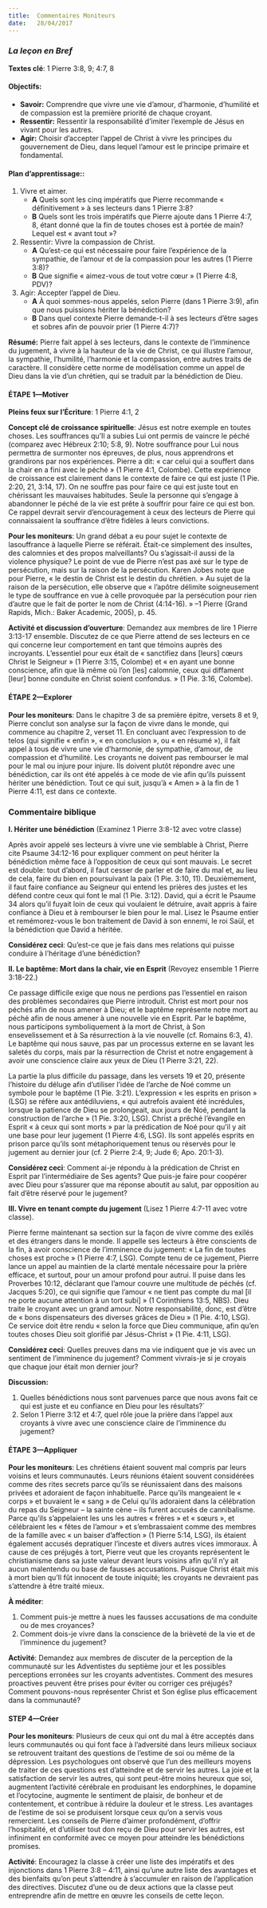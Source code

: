 ```yaml
---
title:  Commentaires Moniteurs
date:   28/04/2017
---
```


### _La leçon en Bref_

**Textes clé**: 1 Pierre 3:8, 9; 4:7, 8     

#### **Objectifs:**
- **Savoir:** Comprendre que vivre une vie d’amour, d’harmonie, d’humilité et de compassion est la première priorité de chaque croyant.        
- **Ressentir:** Ressentir la responsabilité d’imiter l’exemple de Jésus en vivant pour les autres.      
- **Agir:** Choisir d’accepter l’appel de Christ à vivre les principes du gouvernement de Dieu, dans lequel l’amour est le principe primaire et fondamental.           

#### **Plan d’apprentissage::**
1. Vivre et aimer.          
   + **A** Quels sont les cinq impératifs que Pierre recommande « définitivement » à ses lecteurs dans 1 Pierre 3:8?          
   + **B** Quels sont les trois impératifs que Pierre ajoute dans 1 Pierre 4:7, 8, étant donné que la fin de toutes choses est à portée de main? Lequel est « avant tout »?      
2. Ressentir: Vivre la compassion de Christ.          
   + **A** Qu’est-ce qui est nécessaire pour faire l’expérience de la sympathie, de l’amour et de la compassion pour les autres (1 Pierre 3:8)?          
   + **B** Que signifie « aimez-vous de tout votre cœur » (1 Pierre 4:8, PDV)?          
3. Agir: Accepter l’appel de Dieu.          
   + **A** À quoi sommes-nous appelés, selon Pierre (dans 1 Pierre 3:9), afin que nous puissions hériter la bénédiction?           
   + **B** Dans quel contexte Pierre demande-t-il à ses lecteurs d’être sages et sobres afin de pouvoir prier (1 Pierre 4:7)?        
 
**Résumé:** Pierre fait appel à ses lecteurs, dans le contexte de l’imminence du jugement, à vivre à la hauteur de la vie de Christ, ce qui illustre l’amour, la sympathie, l’humilité, l’harmonie et la compassion, entre autres traits de caractère. Il considère cette norme de modélisation comme un appel de Dieu dans la vie d’un chrétien, qui se traduit par la bénédiction de Dieu.     

#### ÉTAPE 1—Motiver

**Pleins feux sur l’Écriture**: 1 Pierre 4:1, 2 

**Concept clé de croissance spirituelle**: Jésus est notre exemple en toutes choses. Les souffrances qu’Il a subies Lui ont permis de vaincre le péché (comparez avec Hébreux 2:10; 5:8, 9). Notre souffrance pour Lui nous permettra de surmonter nos épreuves, de plus, nous apprendrons et grandirons par nos expériences. Pierre a dit: « car celui qui a souffert dans la chair en a fini avec le péché » (1 Pierre 4:1, Colombe). Cette expérience de croissance est clairement dans le contexte de faire ce qui est juste (1 Pie. 2:20, 21, 3:14, 17). On ne souffre pas pour faire ce qui est juste tout en chérissant les mauvaises habitudes. Seule la personne qui s’engage à abandonner le péché de la vie est prête à souffrir pour faire ce qui est bon. Ce rappel devrait servir d’encouragement à ceux des lecteurs de Pierre qui connaissaient la souffrance d’être fidèles à leurs convictions. 

**Pour les moniteurs**: Un grand débat a eu pour sujet le contexte de lasouffrance à laquelle Pierre se référait. Était-ce simplement des insultes, des calomnies et des propos malveillants? Ou s’agissait-il aussi de la violence physique? Le point de vue de Pierre n’est pas axé sur le type de persécution, mais sur la raison de la persécution. Karen Jobes note que pour Pierre, « le destin de Christ est le destin du chrétien. » Au sujet de la raison de la persécution, elle observe que « l’apôtre délimite soigneusement le type de souffrance en vue à celle provoquée par la persécution pour rien d’autre que le fait de porter le nom de Christ (4:14-16). » –1 Pierre (Grand Rapids, Mich.: Baker Academic, 2005), p. 45. 

**Activité et discussion d’ouverture**: Demandez aux membres de lire 1 Pierre 3:13-17 ensemble. Discutez de ce que Pierre attend de ses lecteurs en ce qui concerne leur comportement en tant que témoins auprès des incroyants. L’essentiel pour eux était de « sanctifiez dans [leurs] cœurs Christ le Seigneur » (1 Pierre 3:15, Colombe) et « en ayant une bonne conscience, afin que là même où l’on [les] calomnie, ceux qui diffament [leur] bonne conduite en Christ soient confondus. » (1 Pie. 3:16, Colombe). 
 

#### ÉTAPE 2—Explorer

**Pour les moniteurs**: Dans le chapitre 3 de sa première épitre, versets 8 et 9, Pierre conclut son analyse sur la façon de vivre dans le monde, qui commence au chapitre 2, verset 11. En concluant avec l’expression to de telos (qui signifie « enfin », « en conclusion », ou « en résumé »), il fait appel à tous de vivre une vie d’harmonie, de sympathie, d’amour, de compassion et d’humilité. Les croyants ne doivent pas rembourser le mal pour le mal ou injure pour injure. Ils doivent plutôt répondre avec une bénédiction, car ils ont été appelés à ce mode de vie afin qu’ils puissent hériter une bénédiction. Tout ce qui suit, jusqu’à « Amen » à la fin de 1 Pierre 4:11, est dans ce contexte.      

### **Commentaire biblique**

**I. Hériter une bénédiction** (Examinez 1 Pierre 3:8-12 avec votre classe) 

Après avoir appelé ses lecteurs à vivre une vie semblable à Christ, Pierre cite Psaume 34:12-16 pour expliquer comment on peut hériter la bénédiction même face à l’opposition de ceux qui sont mauvais. Le secret est double: tout d’abord, il faut cesser de parler et de faire du mal et, au lieu de cela, faire du bien en poursuivant la paix (1 Pie. 3:10, 11). Deuxièmement, il faut faire confiance au Seigneur qui entend les prières des justes et les défend contre ceux qui font le mal (1 Pie. 3:12). David, qui a écrit le Psaume 34 alors qu’il fuyait loin de ceux qui voulaient le détruire, avait appris à faire confiance à Dieu et à rembourser le bien pour le mal. Lisez le Psaume entier et remémorez-vous le bon traitement de David à son ennemi, le roi Saül, et la bénédiction que David a héritée. 

**Considérez ceci**: Qu’est-ce que je fais dans mes relations qui puisse conduire à l’héritage d’une bénédiction? 

**II. Le baptême: Mort dans la chair, vie en Esprit** (Revoyez ensemble 1 Pierre 3:18-22.) 

Ce passage difficile exige que nous ne perdions pas l’essentiel en raison des problèmes secondaires que Pierre introduit. Christ est mort pour nos péchés afin de nous amener à Dieu; et le baptême représente notre mort au péché afin de nous amener à une nouvelle vie en Esprit. Par le baptême, nous participons symboliquement à la mort de Christ, à Son ensevelissement et à Sa résurrection à la vie nouvelle (cf. Romains 6:3, 4). Le baptême qui nous sauve, pas par un processus externe en se lavant les saletés du corps, mais par la résurrection de Christ et notre engagement à avoir une conscience claire aux yeux de Dieu (1 Pierre 3:21, 22). 

La partie la plus difficile du passage, dans les versets 19 et 20, présente l’histoire du déluge afin d’utiliser l’idée de l’arche de Noé comme un symbole pour le baptême (1 Pie. 3:21). L’expression « les esprits en prison » (LSG) se réfère aux antédiluviens, « qui autrefois avaient été incrédules, lorsque la patience de Dieu se prolongeait, aux jours de Noé, pendant la construction de l’arche » (1 Pie. 3:20, LSG). Christ a prêché l’évangile en Esprit « à ceux qui sont morts » par la prédication de Noé pour qu’il y ait une base pour leur jugement (1 Pierre 4:6, LSG). Ils sont appelés esprits en prison parce qu’ils sont métaphoriquement tenus ou réservés pour le jugement au dernier jour (cf. 2 Pierre 2:4, 9; Jude 6; Apo. 20:1-3). 

**Considérez ceci**: Comment ai-je répondu à la prédication de Christ en Esprit par l’intermédiaire de Ses agents? Que puis-je faire pour coopérer avec Dieu pour s’assurer que ma réponse aboutit au salut, par opposition au fait d’être réservé pour le jugement? 

**III. Vivre en tenant compte du jugement** (Lisez 1 Pierre 4:7-11 avec votre classe). 

Pierre ferme maintenant sa section sur la façon de vivre comme des exilés et des étrangers dans le monde. Il appelle ses lecteurs à être conscients de la fin, à avoir conscience de l’imminence du jugement: « La fin de toutes choses est proche » (1 Pierre 4:7, LSG). Compte tenu de ce jugement, Pierre lance un appel au maintien de la clarté mentale nécessaire pour la prière efficace, et surtout, pour un amour profond pour autrui. Il puise dans les Proverbes 10:12, déclarant que l’amour couvre une multitude de péchés (cf. Jacques 5:20), ce qui signifie que l’amour « ne tient pas compte du mal [il ne porte aucune attention à un tort subi] » (1 Corinthiens 13:5, NBS). Dieu traite le croyant avec un grand amour. Notre responsabilité, donc, est d’être de « bons dispensateurs des diverses grâces de Dieu » (1 Pie. 4:10, LSG). Ce service doit être rendu « selon la force que Dieu communique, afin qu’en toutes choses Dieu soit glorifié par Jésus-Christ » (1 Pie. 4:11, LSG). 

**Considérez ceci**: Quelles preuves dans ma vie indiquent que je vis avec un sentiment de l’imminence du jugement? Comment vivrais-je si je croyais que chaque jour était mon dernier jour? 

**Discussion:** 

1. Quelles bénédictions nous sont parvenues parce que nous avons fait ce qui est juste et eu confiance en  Dieu pour les résultats?` 
2. Selon 1 Pierre 3:12 et 4:7, quel rôle joue la prière dans l’appel aux croyants à vivre avec une conscience claire de l’imminence du jugement?   

#### ÉTAPE 3—Appliquer

**Pour les moniteurs**: Les chrétiens étaient souvent mal compris par leurs voisins et leurs communautés. Leurs réunions étaient souvent considérées comme des rites secrets parce qu’ils se réunissaient dans des maisons privées et adoraient de façon inhabituelle. Parce qu’ils mangeaient le « corps » et buvaient le « sang » de Celui qu’ils adoraient dans la célébration du repas du Seigneur – la sainte cène – ils furent accusés de cannibalisme. Parce qu’ils s’appelaient les uns les autres « frères » et « sœurs », et célébraient les « fêtes de l’amour » et s’embrassaient comme des membres de la famille avec « un baiser d’affection » (1 Pierre 5:14, LSG), ils étaient également accusés depratiquer l’inceste et divers autres vices immoraux. À cause de ces préjugés à tort, Pierre veut que les croyants représentent le christianisme dans sa juste valeur devant leurs voisins afin qu’il n’y ait aucun malentendu ou base de fausses accusations. Puisque Christ était mis à mort bien qu’Il fût innocent de toute iniquité; les croyants ne devraient pas s’attendre à être traité mieux. 

**À méditer**: 

1. Comment puis-je mettre à nues les fausses accusations de ma conduite ou de mes croyances? 
2. Comment dois-je vivre dans la conscience de la brièveté de la vie et de l’imminence du jugement? 

**Activité**: Demandez aux membres de discuter de la perception de la communauté sur les Adventistes du septième jour et les possibles perceptions erronées sur les croyants adventistes. Comment des mesures proactives peuvent être prises pour éviter ou corriger ces préjugés? Comment pouvons-nous représenter Christ et Son église plus efficacement dans la communauté? 

#### STEP 4—Créer

**Pour les moniteurs**: Plusieurs de ceux qui ont du mal à être acceptés dans leurs communautés ou qui font face à l’adversité dans leurs milieux sociaux se retrouvent traitant des questions de l’estime de soi ou même de la dépression. Les psychologues ont observé que l’un des meilleurs moyens de traiter de ces questions est d’atteindre et de servir les autres. La joie et la satisfaction de servir les autres, qui sont peut-être moins heureux que soi, augmentent l’activité cérébrale en produisant les endorphines, le dopamine et l’ocytocine, augmente le sentiment de plaisir, de bonheur et de contentement, et contribue à réduire la douleur et le stress. Les avantages de l’estime de soi se produisent lorsque ceux qu’on a servis vous remercient. Les conseils de Pierre d’aimer profondément, d’offrir l’hospitalité, et d’utiliser tout don reçu de Dieu pour servir les autres, est infiniment en conformité avec ce moyen pour atteindre les bénédictions promises. 

**Activité**: Encouragez la classe à créer une liste des impératifs et des injonctions dans 1 Pierre 3:8 – 4:11, ainsi qu’une autre liste des avantages et des bienfaits qu’on peut s’attendre à s’accumuler en raison de l’application des directives. Discutez d’une ou de deux actions que la classe peut entreprendre afin de mettre en œuvre les conseils de cette leçon.  
